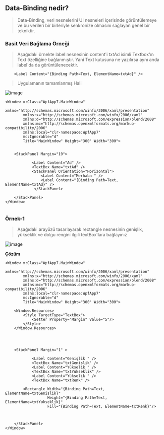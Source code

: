 ## Data-Binding nedir? ##

> Data-Binding, veri nesnelerini UI nesneleri içerisinde görüntülemeye ve bu verileri bir birleriyle senkronize olmasını sağlayan genel bir tekniktir.

### Basit Veri Bağlama Örneği ###

> Aşağıdaki örnekte label nesnesinin content'i txtAd isimli Textbox'ın Text özelliğine bağlanmıştır. Yani Text kutusuna ne yazılırsa aynı anda label'da da görüntülenecektir.

```xaml
    <Label Content="{Binding Path=Text, ElementName=txtAd}" />
```   
> Uygulamanın tamamlanmış Hali

![image](https://user-images.githubusercontent.com/28144917/157036442-8a0df817-97eb-48e2-871f-39ae39b75b3a.png)

```xaml
<Window x:Class="WpfApp7.MainWindow"
        xmlns="http://schemas.microsoft.com/winfx/2006/xaml/presentation"
        xmlns:x="http://schemas.microsoft.com/winfx/2006/xaml"
        xmlns:d="http://schemas.microsoft.com/expression/blend/2008"
        xmlns:mc="http://schemas.openxmlformats.org/markup-compatibility/2006"
        xmlns:local="clr-namespace:WpfApp7"
        mc:Ignorable="d"
        Title="MainWindow" Height="300" Width="300">

    
    <StackPanel Margin="10">
        
            <Label Content="Ad" />
            <TextBox Name="txtAd" />
            <StackPanel Orientation="Horizontal">
                <Label Content="Merhaba " />
                <Label Content="{Binding Path=Text, ElementName=txtAd}" />
             </StackPanel>

    </StackPanel>
</Window>


```

### Örnek-1 ###
> Aşağıdaki arayüzü tasarlayarak rectangle nesnesinin genişlik, yükseklik ve dolgu rengini ilgili textBox'lara bağlayınız

![image](https://user-images.githubusercontent.com/28144917/157038185-8147b9ac-e034-4d10-85d8-248accdde715.png)

**Çözüm**

```xaml
<Window x:Class="WpfApp7.MainWindow"
        xmlns="http://schemas.microsoft.com/winfx/2006/xaml/presentation"
        xmlns:x="http://schemas.microsoft.com/winfx/2006/xaml"
        xmlns:d="http://schemas.microsoft.com/expression/blend/2008"
        xmlns:mc="http://schemas.openxmlformats.org/markup-compatibility/2006"
        xmlns:local="clr-namespace:WpfApp7"
        mc:Ignorable="d"
        Title="MainWindow" Height="300" Width="300">

    <Window.Resources>
        <Style TargetType="TextBox">
            <Setter Property="Margin" Value="5"/>
        </Style>
    </Window.Resources>
    


    
    <StackPanel Margin="1" >
        
            <Label Content="Genişlik " />
            <TextBox Name="txtGenislik" />
            <Label Content="Yükselik " />
            <TextBox Name="txtYukseklik" />
            <Label Content="Yükselik " />
            <TextBox Name="txtRenk" />

        <Rectangle Width="{Binding Path=Text, ElementName=txtGenislik}"
                   Height="{Binding Path=Text, ElementName=txtYukseklik}"
                   Fill="{Binding Path=Text, ElementName=txtRenk}"/>



    </StackPanel>
</Window>

```

